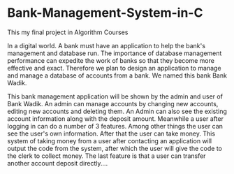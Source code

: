# Bank-Management-System-in-C
This my final project in Algorithm Courses

In a digital world. A bank must have an application to help the bank's management and database run. 
The importance of database management performance can expedite the work of banks so that they become more effective and exact. 
Therefore we plan to design an application to manage and manage a database of accounts from a bank. We named this bank Bank Wadik.


This bank management application will be shown by the admin and user of Bank Wadik. 
An admin can manage accounts by changing new accounts, editing new accounts and deleting them. 
An Admin can also see the existing account information along with the deposit amount.
Meanwhile a user after logging in can do a number of 3 features. 
Among other things the user can see the user's own information. After that the user can take money. 
This system of taking money from a user after contacting an application will output the code from the system, after which the user will give the code to the clerk to collect money.
The last feature is that a user can transfer another account deposit directly....
